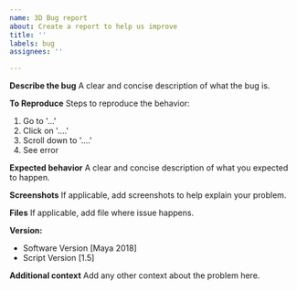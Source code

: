```yaml
---
name: 3D Bug report
about: Create a report to help us improve
title: ''
labels: bug
assignees: ''

---
```


**Describe the bug**
A clear and concise description of what the bug is.

**To Reproduce**
Steps to reproduce the behavior:
1. Go to '...'
2. Click on '....'
3. Scroll down to '....'
4. See error

**Expected behavior**
A clear and concise description of what you expected to happen.

**Screenshots**
If applicable, add screenshots to help explain your problem.

**Files**
If applicable, add file where issue happens.

**Version:**
 - Software Version [Maya 2018]
 - Script Version [1.5]

**Additional context**
Add any other context about the problem here.
